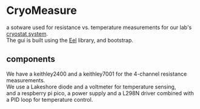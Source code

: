 # CryoMeasure
a sotware used for resistance vs. temperature measurements for our lab's [cryostat system]().<br>
The gui is built using the [Eel](https://github.com/ChrisKnott/Eel) library, and bootstrap.

## components
We have a keithley2400 and a keithley7001 for the 4-channel resistance measurements.<br>
We use a Lakeshore diode and a voltmeter for temperature sensing,<br>
and a respberry pi pico, a power supply and a L298N driver combined with a PID loop for temperature control.

